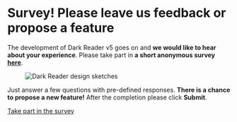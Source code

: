 # Survey! Please leave us feedback or propose a feature

The development of Dark Reader v5 goes on
and **we would like to hear about your experience**.
Please take part in **a short anonymous survey** <a target="_blank" rel="noreferrer noopener" href="https://docs.google.com/forms/d/e/1FAIpQLSdmWvOPQ2F7Rk2p5-kXPr5omIu0bDoqdl_3jQCiCWzYjNHcJw/viewform?usp=sf_link" style="font-weight: bold;">here</a>.

<figure>
    <img src="/images/v5-survey.webp" alt="Dark Reader design sketches" />
</figure>

Just answer a few questions with pre-defined responses.
**There is a chance to propose a new feature!**
After the completion please click **Submit**.

<a target="_blank" rel="noreferrer noopener" class="text-highlight" href="https://docs.google.com/forms/d/e/1FAIpQLSdmWvOPQ2F7Rk2p5-kXPr5omIu0bDoqdl_3jQCiCWzYjNHcJw/viewform?usp=sf_link">Take part in the survey</a>
